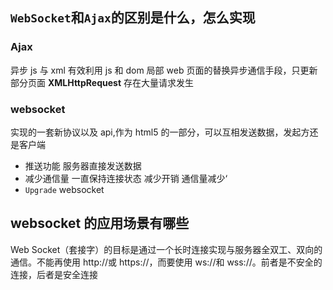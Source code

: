 ## `WebSocket`和`Ajax`的区别是什么，怎么实现

### Ajax

异步 js 与 xml 有效利用 js 和 dom 局部 web 页面的替换异步通信手段，只更新部分页面 **XMLHttpRequest** 存在大量请求发生

### websocket

实现的一套新协议以及 api,作为 html5 的一部分，可以互相发送数据，发起方还是客户端

- 推送功能 服务器直接发送数据
- 减少通信量 一直保持连接状态 减少开销 通信量减少‘
- `Upgrade` websocket

## websocket 的应用场景有哪些

Web Socket（套接字）的目标是通过一个长时连接实现与服务器全双工、双向的通信。不能再使用 http://或 https://，而要使用 ws://和 wss://。前者是不安全的连接，后者是安全连接
